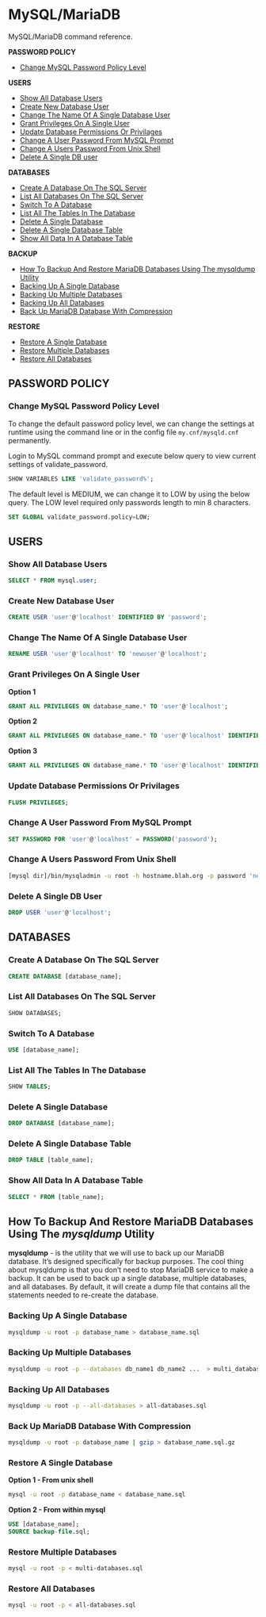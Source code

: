 # MySQL/MariaDB

MySQL/MariaDB command reference.

**PASSWORD POLICY**

- [Change MySQL Password Policy Level](#change-mysql-password-policy-level)

**USERS**

- [Show All Database Users](#show-all-database-users)
- [Create New Database User](#create-new-database-user)
- [Change The Name Of A Single Database User](#change-the-name-of-a-single-database-user)
- [Grant Privileges On A Single User](#grant-privileges-on-a-single-user)
- [Update Database Permissions Or Privilages](#update-database-permissions-or-privilages)
- [Change A User Password From MySQL Prompt](#change-a-user-password-from-mysql-prompt)
- [Change A Users Password From Unix Shell](#change-a-users-password-from-unix-shell)
- [Delete A Single DB user](#delete-a-single-db-user)

**DATABASES**

- [Create A Database On The SQL Server](#create-a-database-on-the-sql-server)
- [List All Databases On The SQL Server](#list-all-databases-on-the-sql-server)
- [Switch To A Database](#switch-to-a-database)
- [List All The Tables In The Database](#list-all-the-tables-in-the-database)
- [Delete A Single Database](#delete-a-single-database)
- [Delete A Single Database Table](#delete-a-single-database-table)
- [Show All Data In A Database Table](#show-all-data-in-a-database-table)

**BACKUP**

- [How To Backup And Restore MariaDB Databases Using The mysqldump Utility](#how-to-backup-and-restore-mariadb-databases-using-the-mysqldump-utility)
- [Backing Up A Single Database](#backing-up-a-single-database)
- [Backing Up Multiple Databases](#backing-up-multiple-databases)
- [Backing Up All Databases](#backing-up-all-databases)
- [Back Up MariaDB Database With Compression](#back-up-mariadb-database-with-compression)

**RESTORE**

- [Restore A Single Database](#restore-a-single-database)
- [Restore Multiple Databases](#restore-multiple-databases)
- [Restore All Databases](#restore-all-databases)

## PASSWORD POLICY

### Change MySQL Password Policy Level

To change the default password policy level, we can change the settings at runtime using the command line or in the config file `my.cnf/mysqld.cnf` permanently.

Login to MySQL command prompt and execute below query to view current settings of validate_password.

```sql
SHOW VARIABLES LIKE 'validate_password%';
```

The default level is MEDIUM, we can change it to LOW by using the below query. The LOW level required only passwords length to min 8 characters.

```sql
SET GLOBAL validate_password.policy=LOW;
```

## USERS

### Show All Database Users

```sql
SELECT * FROM mysql.user;
```

### Create New Database User

```sql
CREATE USER 'user'@'localhost' IDENTIFIED BY 'password';
```

### Change The Name Of A Single Database User

```sql
RENAME USER 'user'@'localhost' TO 'newuser'@'localhost';
```

### Grant Privileges On A Single User

**Option 1**

```sql
GRANT ALL PRIVILEGES ON database_name.* TO 'user'@'localhost';
```

**Option 2**

```sql
GRANT ALL PRIVILEGES ON database_name.* TO 'user'@'localhost' IDENTIFIED BY 'password'
```

**Option 3**

```sql
GRANT ALL PRIVILEGES ON database_name.* TO 'user'@'localhost' IDENTIFIED BY 'password' WITH GRANT OPTION;
```

### Update Database Permissions Or Privilages

```sql
FLUSH PRIVILEGES;
```

### Change A User Password From MySQL Prompt

```sql
SET PASSWORD FOR 'user'@'localhost' = PASSWORD('password');
```

### Change A Users Password From Unix Shell

```bash
[mysql dir]/bin/mysqladmin -u root -h hostname.blah.org -p password 'newpassword'
```

### Delete A Single DB User

```sql
DROP USER 'user'@'localhost';
```

## DATABASES

### Create A Database On The SQL Server

```sql
CREATE DATABASE [database_name];
```

### List All Databases On The SQL Server

```sql
SHOW DATABASES;
```

### Switch To A Database

```sql
USE [database_name];
```

### List All The Tables In The Database

```sql
SHOW TABLES;
```

### Delete A Single Database

```sql
DROP DATABASE [database_name];
```

### Delete A Single Database Table

```sql
DROP TABLE [table_name];
```

### Show All Data In A Database Table

```sql
SELECT * FROM [table_name];
```

## How To Backup And Restore MariaDB Databases Using The *mysqldump* Utility

**mysqldump** - is the utility that we will use to back up our MariaDB database. It’s designed specifically for backup purposes. The cool thing about mysqldump is that you don’t need to stop MariaDB service to make a backup. It can be used to back up a single database, multiple databases, and all databases. By default, it will create a dump file that contains all the statements needed to re-create the database.

### Backing Up A Single Database

```bash
mysqldump -u root -p database_name > database_name.sql
```

### Backing Up Multiple Databases

```bash
mysqldump -u root -p --databases db_name1 db_name2 ...  > multi_database.sql
```

### Backing Up All Databases

```bash
mysqldump -u root -p --all-databases > all-databases.sql
```

### Back Up MariaDB Database With Compression

```bash
mysqldump -u root -p database_name | gzip > database_name.sql.gz
```

### Restore A Single Database

**Option 1 - From unix shell**

```bash
mysql -u root -p database_name < database_name.sql
```

**Option 2 - From within mysql**

```sql
USE [database_name];
SOURCE backup-file.sql;
```

### Restore Multiple Databases

```bash
mysql -u root -p < multi-databases.sql
```

### Restore All Databases

```bash
mysql -u root -p < all-databases.sql
```
